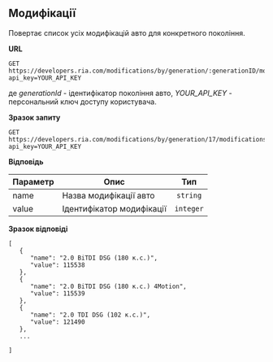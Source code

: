 ## Модифікації

Повертає список усіх модифікацій авто для конкретного покоління.

**URL**
```
GET https://developers.ria.com/modifications/by/generation/:generationID/modifications?api_key=YOUR_API_KEY
```
де *generationId* - ідентифікатор покоління авто, *YOUR_API_KEY* - персональний ключ доступу користувача.


**Зразок запиту**
```
GET https://developers.ria.com/modifications/by/generation/17/modifications?api_key=YOUR_API_KEY
```

**Відповідь**

<table style="width:100%;">
<thead>
<tr>
<th style="text-align:left;">Параметр</th>
<th style="text-align:center;">Опис</th>
<th style="text-align:center;">Тип</th>
</tr>
</thead>
<tbody>
<tr>
<td style="text-align:left;">name</td>
<td style="text-align:left;">Назва модифікації авто  </td>
<td style="text-align:center;"><code>string</code></td>
</tr>
<tr>
<td style="text-align:left;">value</td>
<td style="text-align:left;">Ідентифікатор модифікації  </td>
<td style="text-align:center;"><code>integer</code></td>
</tr>
</tbody>
</table></div>
   

**Зразок відповіді**
```
[
   {
      "name": "2.0 BiTDI DSG (180 к.с.)",
      "value": 115538
   },
   {
      "name": "2.0 BiTDI DSG (180 к.с.) 4Motion",
      "value": 115539
   },
   {
      "name": "2.0 TDI DSG (102 к.с.)",
      "value": 121490
   },
   ...
   
]
```
